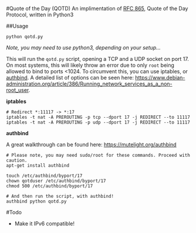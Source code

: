 #Quote of the Day (QOTD)
An implimentation of [RFC 865](https://tools.ietf.org/html/rfc865), Quote of the Day Protocol, written in Python3


##Usage
```
python qotd.py
```
*Note, you may need to use python3, depending on your setup...*


This will run the `qotd.py` script, opening a TCP and a UDP socket on port 17. On most systems, this will likely throw an error due to only `root` being allowed to bind to ports <1024. To circumvent this, you can use iptables, or [authbind](https://en.wikipedia.org/wiki/Authbind).
A detailed list of options can be seen here: https://www.debian-administration.org/article/386/Running_network_services_as_a_non-root_user.

**iptables**

```
# Redirect *:11117 -> *:17
iptables -t nat -A PREROUTING -p tcp --dport 17 -j REDIRECT --to 11117
iptables -t nat -A PREROUTING -p udp --dport 17 -j REDIRECT --to 11117
```

**authbind**

A great walkthrough can be found here: https://mutelight.org/authbind

```
# Please note, you may need sudo/root for these commands. Proceed with caution.
apt-get install authbind

touch /etc/authbind/byport/17
chown qotduser /etc/authbind/byport/17
chmod 500 /etc/authbind/byport/17

# And then run the script, with authbind!
authbind python qotd.py
```

#Todo
- Make it IPv6 compatible!
